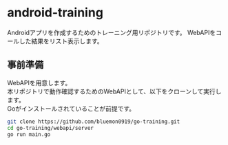 # android-training

Androidアプリを作成するためのトレーニング用リポジトリです。
WebAPIをコールした結果をリスト表示します。

## 事前準備

WebAPIを用意します。<br>
本リポジトリで動作確認するためのWebAPIとして、以下をクローンして実行します。<br>
Goがインストールされていることが前提です。<br>

```bash
git clone https://github.com/bluemon0919/go-training.git
cd go-training/webapi/server
go run main.go
```
